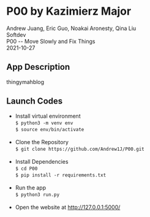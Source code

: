 # P00 by Kazimierz Major
Andrew Juang, Eric Guo, Noakai Aronesty, Qina Liu <br>
Softdev <br>
P00 -- Move Slowly and Fix Things <br>
2021-10-27 

## App Description 
thingymahblog

## Launch Codes
- Install virtual environment <br>
```$ python3 -m venv env``` <br>
```$ source env/bin/activate``` <br><br>
- Clone the Repository <br>
```$ git clone https://github.com/Andrew1J/P00.git ``` <br><br>
- Install Dependencies <br>
```$ cd P00 ``` <br>
```$ pip install -r requirements.txt``` <br><br> 
- Run the app <br>
```$ python3 run.py``` <br><br>
- Open the website at http://127.0.0.1:5000/
